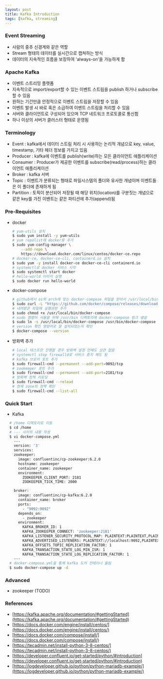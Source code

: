 ```yaml
---
layout: post
title: Kafka Introduction
tags: [kafka, streaming]
---
```


### Event Streaming
- 사람의 중추 신경계와 같은 역할
- Stream 형태의 데이터를 실시간으로 캡쳐하는 방식
- 데이터의 지속적인 흐름을 보장하여 'always-on'을 가능하게 함

### Apache Kafka
- 이벤트 스트리밍 플랫폼
- 지속적으로 import/export할 수 있는 이벤트 스트림을 publish 하거나 subscribe할 수 있음
- 원하는 기간만큼 안정적으로 이벤트 스트림을 저장할 수 있음
- 이벤트 발생 시 바로 혹은 소급하여 이벤트 스트림을 처리할 수 있음
- 서버와 클라이언트로 구성되어 있으며 TCP 네트워크 프로토콜로 통신함
- 하나 이상의 서버가 클러스터 형태로 운영됨

### Terminology
- Event : kafka에서 데이터 스트림 처리 시 사용하는 논리적 개념으로 key, value, timestamp, 기타 헤더 정보를 가지고 있음
- Producer : kafka에 이벤트를 publish(write)하는 모든 클라이언트 애플리케이션
- Consumer : Producer가 제공한 이벤트를 subscribe(read/process)하는 클라이언트 애플리케이션
- Broker : kafka 서버
- Topic : 이벤트가 분류되는 형태로 파일시스템의 폴더와 유사한 개념이며 이벤트들은 이 폴더에 존재하게 됨
- Partition : 토픽이 분산되어 저장될 때 해당 위치(location)를 구분짓는 개념으로 같은 key를 가진 이벤트는 같은 파티션에 추가(append)됨

### Pre-Requisites
- docker
  ```bash
  # yum-utils 설치
  $ sudo yum install -y yum-utils
  # yum repolist에 docker용 추가
  $ sudo yum-config-manager \
      --add-repo \
      https://download.docker.com/linux/centos/docker-ce.repo
  # docker-ce, docker-ce-cli, containerd.io 설치
  $ sudo yum -y install docker-ce docker-ce-cli containerd.io
  # systemctl로 docker 서비스 시작
  $ sudo systemctl start docker
  # hello-world 이미지 실행
  $ sudo docker run hello-world
  ```
- docker-compose
  ```bash
  # github에서 os와 arch에 맞는 docker-compose 파일을 받아서 /usr/local/bin/docker-compose에 저장
  $ sudo curl -L "https://github.com/docker/compose/releases/download/1.29.2/docker-compose-$(uname -s)-$(uname -m)" -o /usr/local/bin/docker-compose
  # 내려받은 파일에 실행권한 추가
  $ sudo chmod +x /usr/local/bin/docker-compose
  # sudo 명령어 사용을 위해 /usr/bin 디렉토리에 docker-compose 링크 생성
  $ sudo ln -s /usr/local/bin/docker-compose /usr/bin/docker-compose
  # version 확인 명령어로 잘 설치되었는지 확인
  $ docker-compose --version
  ```
- 방화벽 추가
  ```bash
  # local 테스트만 진행할 경우 방화벽 설정 안해도 상관 없음
  # systemctl stop firewalld로 서비스 중지 해도 됨
  # kafka 브로커 포트 추가
  $ sudo firewall-cmd --permanent --add-port=9092/tcp
  # zookeeper 포트 추가
  $ sudo firewall-cmd --permanent --add-port=2181/tcp
  # 방화벽 정책 리로딩
  $ sudo firewall-cmd --reload
  # 현재 zone의 정책 확인
  $ sudo firewall-cmd --list-all
  ```

### Quick Start
- Kafka
```bash
  # /home 디렉토리로 이동
  $ cd /home
  # --- 사이의 내용 작성
  $ vi docker-compose.yml
    ---
    version: '3'
    services:
    zookeeper:
      image: confluentinc/cp-zookeeper:6.2.0
      hostname: zookeeper
      container_name: zookeeper
      environment:
        ZOOKEEPER_CLIENT_PORT: 2181
        ZOOKEEPER_TICK_TIME: 2000

    broker:
      image: confluentinc/cp-kafka:6.2.0
      container_name: broker
      ports:
        - "9092:9092"
      depends_on:
        - zookeeper
      environment:
        KAFKA_BROKER_ID: 1
        KAFKA_ZOOKEEPER_CONNECT: 'zookeeper:2181'
        KAFKA_LISTENER_SECURITY_PROTOCOL_MAP: PLAINTEXT:PLAINTEXT,PLAINTEXT_INTERNAL:PLAINTEXT
        KAFKA_ADVERTISED_LISTENERS: PLAINTEXT://localhost:9092,PLAINTEXT_INTERNAL://broker:29092
        KAFKA_OFFSETS_TOPIC_REPLICATION_FACTOR: 1
        KAFKA_TRANSACTION_STATE_LOG_MIN_ISR: 1
        KAFKA_TRANSACTION_STATE_LOG_REPLICATION_FACTOR: 1
    ---
  # docker-compose.yml을 통해 kafka 도커 컨테이너 올림
  $ sudo docker-compose up -d
  ```

### Advanced
- zookeeper (TODO)

### References
- [https://kafka.apache.org/documentation/#gettingStarted](https://kafka.apache.org/documentation/#gettingStarted)
- [https://docs.docker.com/engine/install/centos/](https://docs.docker.com/engine/install/centos/)
- [https://docs.docker.com/compose/install/](https://docs.docker.com/compose/install/)
- [https://tecadmin.net/install-python-3-8-centos/](https://tecadmin.net/install-python-3-8-centos/)
- [https://developer.confluent.io/get-started/python/#introduction](https://developer.confluent.io/get-started/python/#introduction)
- [https://logdeveloper.github.io/python/python-mariadb-example/](https://logdeveloper.github.io/python/python-mariadb-example/)
